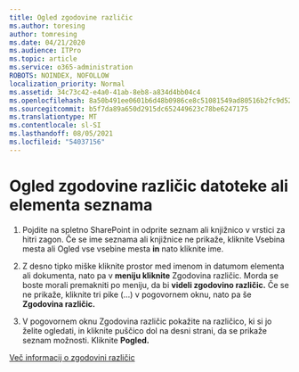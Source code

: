```yaml
---
title: Ogled zgodovine različic
ms.author: toresing
author: tomresing
ms.date: 04/21/2020
ms.audience: ITPro
ms.topic: article
ms.service: o365-administration
ROBOTS: NOINDEX, NOFOLLOW
localization_priority: Normal
ms.assetid: 34c73c42-e4a0-41ab-8eb8-a834d4bb04c4
ms.openlocfilehash: 8a50b491ee0601b6d48b0986ce8c51081549ad80516b2fc9d52f1bf6e7c025cf
ms.sourcegitcommit: b5f7da89a650d2915dc652449623c78be6247175
ms.translationtype: MT
ms.contentlocale: sl-SI
ms.lasthandoff: 08/05/2021
ms.locfileid: "54037156"
---
```

# <a name="view-version-history-of-a-file-or-list-item"></a>Ogled zgodovine različic datoteke ali elementa seznama

1. Pojdite na spletno SharePoint in odprite seznam ali knjižnico v vrstici za hitri zagon. Če se ime seznama ali knjižnice ne  prikaže, kliknite Vsebina mesta ali Ogled vse vsebine mesta **in** nato kliknite ime.
    
2. Z desno tipko miške kliknite prostor med imenom in datumom elementa ali dokumenta, nato pa v **meniju kliknite** Zgodovina različic. Morda se boste morali premakniti po meniju, da bi **videli zgodovino različic.** Če se ne prikaže, kliknite tri pike (...) v pogovornem oknu, nato pa še **Zgodovina različic.**
    
3. V pogovornem oknu Zgodovina različic pokažite na različico, ki si jo želite ogledati, in kliknite puščico dol na desni strani, da se prikaže seznam možnosti. Kliknite **Pogled.**
    
[Več informacij o zgodovini različic](https://go.microsoft.com/fwlink/?linkid=875709)
  

